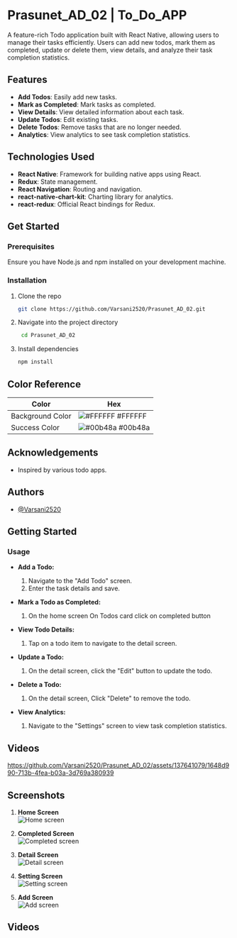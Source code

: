 # Prasunet_AD_02 | To_Do_APP

A feature-rich Todo application built with React Native, allowing users to manage their tasks efficiently. Users can add new todos, mark them as completed, update or delete them, view details, and analyze their task completion statistics.

## Features

- **Add Todos**: Easily add new tasks.
- **Mark as Completed**: Mark tasks as completed.
- **View Details**: View detailed information about each task.
- **Update Todos**: Edit existing tasks.
- **Delete Todos**: Remove tasks that are no longer needed.
- **Analytics**: View analytics to see task completion statistics.

## Technologies Used

- **React Native**: Framework for building native apps using React.
- **Redux**: State management.
- **React Navigation**: Routing and navigation.
- **react-native-chart-kit**: Charting library for analytics.
- **react-redux**: Official React bindings for Redux.

## Get Started 
### Prerequisites

Ensure you have Node.js and npm installed on your development machine.

### Installation

1. Clone the repo
   ```sh
   git clone https://github.com/Varsani2520/Prasunet_AD_02.git

2. Navigate into the project directory
    ```sh
     cd Prasunet_AD_02

3. Install dependencies
    ```sh
    npm install
    
## Color Reference

| Color            | Hex                                                              |
| ---------------- | ---------------------------------------------------------------- |
| Background Color | ![#FFFFFF](https://via.placeholder.com/10/FFFFFF?text=+) #FFFFFF |
| Success Color    | ![#00b48a](https://via.placeholder.com/10/00b48a?text=+) #00b48a |

## Acknowledgements

- Inspired by various todo apps.

## Authors

- [@Varsani2520](https://www.github.com/Varsani2520)

## Getting Started

### Usage

- **Add a Todo:**
  1. Navigate to the "Add Todo" screen.
  2. Enter the task details and save.

- **Mark a Todo as Completed:**
  1. On the home screen On Todos card click on completed button

- **View Todo Details:**
  1. Tap on a todo item to navigate to the detail screen.

- **Update a Todo:**
  1. On the detail screen, click the "Edit" button to update the todo.

- **Delete a Todo:**
  1. On the detail screen, Click "Delete" to remove the todo.

- **View Analytics:**
  1. Navigate to the "Settings" screen to view task completion statistics.
## Videos

https://github.com/Varsani2520/Prasunet_AD_02/assets/137641079/1648d990-713b-4fea-b03a-3d769a380939

## Screenshots

1. **Home Screen**  
   ![Home screen](https://github.com/Varsani2520/Prasunet_AD_02/assets/137641079/b7a7dd3b-c6d8-4005-b83f-dfffb650d5eb)

2. **Completed Screen**  
   ![Completed screen](https://github.com/Varsani2520/Prasunet_AD_02/assets/137641079/d1cba01d-c7f2-4ee2-8497-9c0dfeffe0ae)

3. **Detail Screen**  
   ![Detail screen](https://github.com/Varsani2520/Prasunet_AD_02/assets/137641079/fa7ea71d-327d-4782-b270-efad1c936169)

4. **Setting Screen**  
   ![Setting screen](https://github.com/Varsani2520/Prasunet_AD_02/assets/137641079/8e8a8cad-9ecd-49d5-8389-c5febecce78d)

5. **Add Screen**  
   ![Add screen](https://github.com/Varsani2520/Prasunet_AD_02/assets/137641079/31236322-db0e-425e-97b3-17d14185646d)
   
## Videos
   
  
